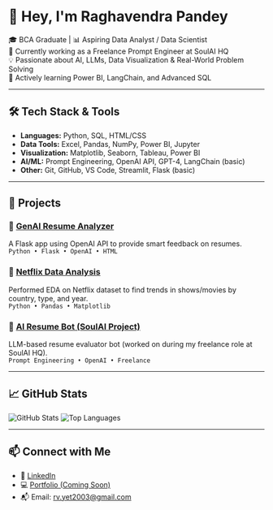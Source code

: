 # 👋 Hey, I'm Raghavendra Pandey

🎓 BCA Graduate | 📊 Aspiring Data Analyst / Data Scientist  
🧠 Currently working as a Freelance Prompt Engineer at SoulAI HQ  
💡 Passionate about AI, LLMs, Data Visualization & Real-World Problem Solving  
🌱 Actively learning Power BI, LangChain, and Advanced SQL

---

## 🛠️ Tech Stack & Tools

- **Languages:** Python, SQL, HTML/CSS
- **Data Tools:** Excel, Pandas, NumPy, Power BI, Jupyter
- **Visualization:** Matplotlib, Seaborn, Tableau, Power BI
- **AI/ML:** Prompt Engineering, OpenAI API, GPT-4, LangChain (basic)
- **Other:** Git, GitHub, VS Code, Streamlit, Flask (basic)

---

## 🚀 Projects

### 🔹 [GenAI Resume Analyzer](https://github.com/rv200203/genai-resume-analyzer)
A Flask app using OpenAI API to provide smart feedback on resumes.  
`Python • Flask • OpenAI • HTML`

### 🔹 [Netflix Data Analysis](https://github.com/rv200203/netflix-analysis)
Performed EDA on Netflix dataset to find trends in shows/movies by country, type, and year.  
`Python • Pandas • Matplotlib`

### 🔹 [AI Resume Bot (SoulAI Project)](https://github.com/rv200203/ai-resume-bot)
LLM-based resume evaluator bot (worked on during my freelance role at SoulAI HQ).  
`Prompt Engineering • OpenAI • Freelance`

---

## 📈 GitHub Stats

![GitHub Stats](https://github-readme-stats.vercel.app/api?username=rv200203&show_icons=true&theme=radical)
![Top Languages](https://github-readme-stats.vercel.app/api/top-langs/?username=rv200203&layout=compact&theme=radical)

---

## 📫 Connect with Me

- 🔗 [LinkedIn](https://www.linkedin.com/in/raghavendrapandey/)
- 💻 [Portfolio (Coming Soon)](https://notion.so/your-portfolio-link)
- 📬 Email: rv.yet2003@gmail.com

